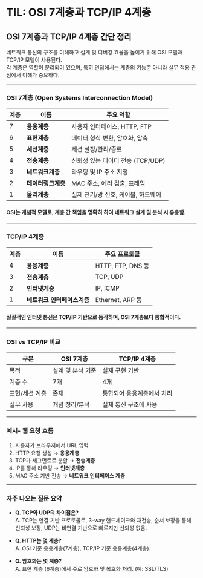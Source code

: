 # TIL: OSI 7계층과 TCP/IP 4계층

## OSI 7계층과 TCP/IP 4계층 간단 정리

네트워크 통신의 구조를 이해하고 설계 및 디버깅 효율을 높이기 위해 OSI 모델과 TCP/IP 모델이 사용된다.  
각 계층은 역할이 분리되어 있으며, 특히 면접에서는 계층의 기능뿐 아니라 실무 적용 관점에서 이해가 중요하다.

---

### OSI 7계층 (Open Systems Interconnection Model)

| 계층 | 이름             | 주요 역할 |
|------|------------------|------------|
| 7    | **응용계층**     | 사용자 인터페이스, HTTP, FTP |
| 6    | **표현계층**     | 데이터 형식 변환, 암호화, 압축 |
| 5    | **세션계층**     | 세션 설정/관리/종료 |
| 4    | **전송계층**     | 신뢰성 있는 데이터 전송 (TCP/UDP) |
| 3    | **네트워크계층** | 라우팅 및 IP 주소 지정 |
| 2    | **데이터링크계층**| MAC 주소, 에러 검출, 프레임 |
| 1    | **물리계층**     | 실제 전기/광 신호, 케이블, 하드웨어 |

#### OSI는 개념적 모델로, 계층 간 책임을 명확히 하여 네트워크 설계 및 분석 시 유용함.

---

### TCP/IP 4계층

| 계층 | 이름                     | 주요 프로토콜 |
|------|--------------------------|----------------|
| 4    | **응용계층**             | HTTP, FTP, DNS 등 |
| 3    | **전송계층**             | TCP, UDP |
| 2    | **인터넷계층**           | IP, ICMP |
| 1    | **네트워크 인터페이스계층** | Ethernet, ARP 등 |

#### 실질적인 인터넷 통신은 TCP/IP 기반으로 동작하며, OSI 7계층보다 통합적이다.

---

### OSI vs TCP/IP 비교

| 구분 | OSI 7계층 | TCP/IP 4계층 |
|------|-----------|---------------|
| 목적 | 설계 및 분석 기준 | 실제 구현 기반 |
| 계층 수 | 7개 | 4개 |
| 표현/세션 계층 | 존재 | 통합되어 응용계층에서 처리 |
| 실무 사용 | 개념 정리/분석 | 실제 통신 구조에 사용 |

---

### 예시- 웹 요청 흐름

1. 사용자가 브라우저에서 URL 입력
2. HTTP 요청 생성 → **응용계층**
3. TCP가 세그먼트로 분할 → **전송계층**
4. IP를 통해 라우팅 → **인터넷계층**
5. MAC 주소 기반 전송 → **네트워크 인터페이스 계층**

---

### 자주 나오는 질문 요약

- **Q. TCP와 UDP의 차이점은?**  
  A. TCP는 연결 기반 프로토콜로, 3-way 핸드셰이크와 재전송, 순서 보장을 통해 신뢰성 보장, UDP는 비연결 기반으로 빠르지만 신뢰성 없음.

- **Q. HTTP는 몇 계층?**  
  A. OSI 기준 응용계층(7계층), TCP/IP 기준 응용계층(4계층).

- **Q. 암호화는 몇 계층?**  
  A. 표현 계층 (6계층)에서 주로 암호화 및 복호화 처리. (예: SSL/TLS)